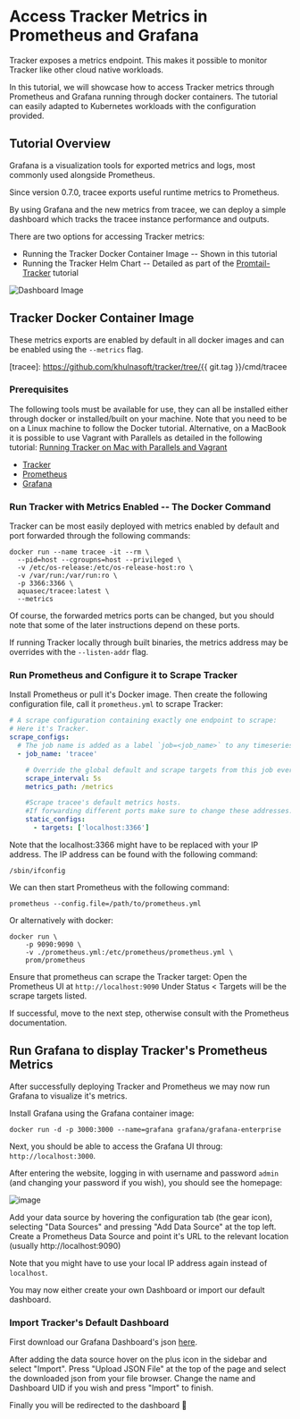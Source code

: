 # Access Tracker Metrics in Prometheus and Grafana

Tracker exposes a metrics endpoint. 
This makes it possible to monitor Tracker like other cloud native workloads.

In this tutorial, we will showcase how to access Tracker metrics through Prometheus and Grafana running through docker containers.
The tutorial can easily adapted to Kubernetes workloads with the configuration provided.

## Tutorial Overview

Grafana is a visualization tools for exported metrics and logs, most commonly
used alongside Prometheus.

Since version 0.7.0, tracee exports useful runtime metrics to Prometheus.

By using Grafana and the new metrics from tracee, we can deploy a simple
dashboard which tracks the tracee instance performance and outputs.

There are two options for accessing Tracker metrics:

* Running the Tracker Docker Container Image -- Shown in this tutorial
* Running the Tracker Helm Chart -- Detailed as part of the [Promtail-Tracker](./promtail.md) tutorial

![Dashboard Image](../images/tracee-grafana-dashboard.png)

## Tracker Docker Container Image

These metrics exports are enabled by default in all docker images and can be
enabled using the `--metrics` flag.

[tracee]: https://github.com/khulnasoft/tracker/tree/{{ git.tag }}/cmd/tracee

### Prerequisites

The following tools must be available for use, they can all be installed either
through docker or installed/built on your machine. Note that you need to be on a Linux machine to follow the Docker tutorial.
Alternative, on a MacBook it is possible to use Vagrant with Parallels as detailed in the following tutorial:
[Running Tracker on Mac with Parallels and Vagrant](./tracee-vagrant.md)

- [Tracker](https://github.com/khulnasoft/tracker/)
- [Prometheus](https://prometheus.io/download/)
- [Grafana](https://grafana.com/docs/grafana/latest/getting-started/getting-started)

### Run Tracker with Metrics Enabled -- The Docker Command

Tracker can be most easily deployed with metrics enabled by default and port
forwarded through the following commands:

```shell
docker run --name tracee -it --rm \
  --pid=host --cgroupns=host --privileged \
  -v /etc/os-release:/etc/os-release-host:ro \
  -v /var/run:/var/run:ro \
  -p 3366:3366 \
  aquasec/tracee:latest \
  --metrics 
```

Of course, the forwarded metrics ports can be changed, but you should note that
some of the later instructions depend on these ports.

If running Tracker locally through built binaries, the metrics address may be
overrides with the `--listen-addr` flag.

### Run Prometheus and Configure it to Scrape Tracker

Install Prometheus or pull it's Docker image. Then create the following
configuration file, call it `prometheus.yml` to scrape Tracker:

```yaml
# A scrape configuration containing exactly one endpoint to scrape:
# Here it's Tracker.
scrape_configs:
  # The job name is added as a label `job=<job_name>` to any timeseries scraped from this config.
  - job_name: 'tracee'

    # Override the global default and scrape targets from this job every 5 seconds.
    scrape_interval: 5s
    metrics_path: /metrics

    #Scrape tracee's default metrics hosts.
    #If forwarding different ports make sure to change these addresses.
    static_configs:
      - targets: ['localhost:3366']
```

Note that the localhost:3366 might have to be replaced with your IP address. The IP address can be found with the following command:
```
/sbin/ifconfig
```

We can then start Prometheus with the following command:

```console
prometheus --config.file=/path/to/prometheus.yml
```

Or alternatively with docker:

```console
docker run \
    -p 9090:9090 \
    -v ./prometheus.yml:/etc/prometheus/prometheus.yml \
    prom/prometheus
```

Ensure that prometheus can scrape the Tracker target: Open the Prometheus UI at `http://localhost:9090`
Under Status < Targets will be the scrape targets listed.

If successful, move to the next step, otherwise consult with the Prometheus documentation.

## Run Grafana to display Tracker's Prometheus Metrics

After successfully deploying Tracker and Prometheus we may now run Grafana to
visualize it's metrics.

Install Grafana using the Grafana container image:

```console
docker run -d -p 3000:3000 --name=grafana grafana/grafana-enterprise
```

Next, you should be able to access the Grafana UI throug: `http://localhost:3000`.

After entering the website, logging in with username and password `admin` (and
changing your password if you wish), you should see the homepage:

![image](https://user-images.githubusercontent.com/22661609/160572543-771d4a0e-d7d8-46d2-bf51-7c9f64487bf8.png)

Add your data source by hovering the configuration tab (the gear icon),
selecting "Data Sources" and pressing "Add Data Source" at the top left. Create
a Prometheus Data Source and point it's URL to the relevant location (usually
http://localhost:9090)

Note that you might have to use your local IP address again instead of `localhost`.

You may now either create your own Dashboard or import our default dashboard.

### Import Tracker's Default Dashboard

First download our Grafana Dashboard's json [here].

[here]: https://github.com/khulnasoft/tracker/tree/main/deploy/grafana/tracee.json

After adding the data source hover on the plus icon in the sidebar and select
"Import". Press "Upload JSON File" at the top of the page and select the
downloaded json from your file browser. Change the name and Dashboard UID if
you wish and press "Import" to finish. 

Finally you will be redirected to the dashboard 🥳
